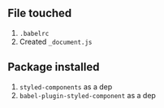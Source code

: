 ## File touched

1. `.babelrc`
2. Created `_document.js`

## Package installed

1. `styled-components` as a dep
2. `babel-plugin-styled-component` as a dep